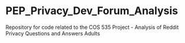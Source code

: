 # PEP_Privacy_Dev_Forum_Analysis
Repository for code related to the COS 535 Project - Analysis of Reddit Privacy Questions and Answers Adults
